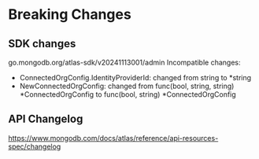 # Breaking Changes

## SDK changes

go.mongodb.org/atlas-sdk/v20241113001/admin
Incompatible changes:

- ConnectedOrgConfig.IdentityProviderId: changed from string to \*string
- NewConnectedOrgConfig: changed from func(bool, string, string) *ConnectedOrgConfig to func(bool, string) *ConnectedOrgConfig

## API Changelog

https://www.mongodb.com/docs/atlas/reference/api-resources-spec/changelog
